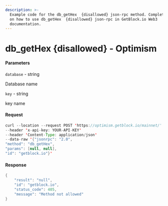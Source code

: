 ```yaml
---
description: >-
  Example code for the db_getHex  {disallowed} json-rpc method. Сomplete guide
  on how to use db_getHex  {disallowed} json-rpc in GetBlock.io Web3
  documentation.
---
```


# db\_getHex {disallowed} - Optimism

#### Parameters

`database` - string

Database name

`key` - string

key name

#### Request

```java
curl --location --request POST 'https://optimism.getblock.io/mainnet/' 
--header 'x-api-key: YOUR-API-KEY' 
--header 'Content-Type: application/json' 
--data-raw '{"jsonrpc": "2.0",
"method": "db_getHex",
"params": [null, null],
"id": "getblock.io"}'
```

#### Response

```java
{
    "result": "null",
    "id": "getblock.io",
    "status_code": 405,
    "message": "Method not allowed"
}
```

